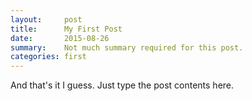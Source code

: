 ```yaml
---
layout:     post
title:      My First Post
date:       2015-08-26
summary:    Not much summary required for this post.
categories: first
---
```


And that's it I guess.  Just type the post contents here.
